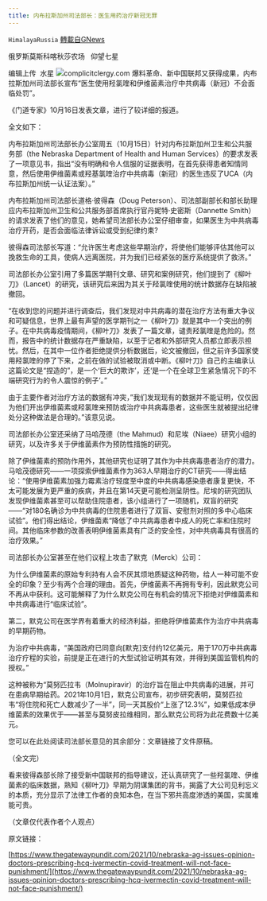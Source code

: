 ```yaml
---
title: 内布拉斯加州司法部长：医生用药治疗新冠无罪
---
```

`HimalayaRussia` [轉載自GNews](https://gnews.org/zh-hans/1598579/)

俄罗斯莫斯科喀秋莎农场   仰望七星

编辑上传  水星
![](https://assets.gnews.org/wp-content/uploads/2021/10/N-6.jpg)complicitclergy.com
爆料革命、新中国联邦又获得成果，内布拉斯加州司法部长宣布“医生使用羟氯喹和伊维菌素治疗中共病毒（新冠）不会面临处罚”。

《门道专家》10月16日发表文章，进行了较详细的报道。

全文如下：

内布拉斯加州司法部长办公室周五（10月15日）针对内布拉斯加州卫生和公共服务部（the Nebraska Department of Health and Human Services）的要求发表了一项意见书，指出“没有明确和令人信服的证据表明，在首先获得患者知情同意，然后使用伊维菌素或羟基氯喹治疗中共病毒（新冠）的医生违反了UCA（内布拉斯加州统一认证法案）。”

内布拉斯加州司法部长道格·彼得森（Doug Peterson）、司法部副部长和部长助理应内布拉斯加州卫生和公共服务部首席执行官丹妮特·史密斯（Dannette Smith）的请求发表了他们的意见，她希望司法部长办公室仔细审查，如果医生为中共病毒治疗开药，是否会面临法律诉讼或受到纪律约束?

彼得森司法部长写道：“允许医生考虑这些早期治疗，将使他们能够评估其他可以挽救生命的工具，使病人远离医院，并为我们已经紧张的医疗系统提供了救济。”

司法部长办公室引用了多篇医学期刊文章、研究和案例研究，他们提到了《柳叶刀》（Lancet）的研究，该研究后来因为其关于羟氯喹使用的统计数据存在缺陷被撤回。

“在收到您的问题并进行调查后，我们发现对中共病毒的潜在治疗方法有重大争议和可疑信息，世界上最有声望的医学期刊之一《柳叶刀》就是其中一个突出的例子。在中共病毒疫情期间，《柳叶刀》发表了一篇文章，谴责羟氯喹是危险的。然而，报告中的统计数据存在严重缺陷，以至于记者和外部研究人员都立即表示担忧。然后，在其中一位作者拒绝提供分析数据后，论文被撤回，但之前许多国家使用羟氯喹的停了下来，之前在做的试验被取消或中断。《柳叶刀》自己的主编承认这篇论文是“捏造的”，是一个‘巨大的欺诈’，还‘是一个在全球卫生紧急情况下的不端研究行为的令人震惊的例子’。”

由于主要作者对治疗方法的数据有冲突，”我们发现现有的数据并不能证明，仅仅因为他们开出伊维菌素或羟氯喹来预防或治疗中共病毒患者，这些医生就被提出纪律处分这种做法是合理的。”该意见说。

司法部长办公室还采纳了马哈茂德（the Mahmud）和尼埃（Niaee）研究小组的研究，以及许多关于伊维菌素作为预防性措施的研究。

除了伊维菌素的预防作用外，其他研究也证明了其作为中共病毒患者治疗的潜力。马哈茂德研究——一项探索伊维菌素作为363人早期治疗的CT研究——得出结论：“使用伊维菌素加强力霉素治疗轻度至中度的中共病毒感染患者康复更快，不太可能发展为更严重的疾病，并且在第14天更可能检测呈阴性。尼埃的研究团队发现伊维菌素甚至可以帮助住院患者，该小组进行了一项随机，双盲的研究——“对180名确诊为中共病毒的住院患者进行了双盲、安慰剂对照的多中心临床试验”。他们得出结论，伊维菌素“降低了中共病毒患者中成人的死亡率和住院时间。其他临床参数的改善表明伊维菌素具有广泛的安全性，对中共病毒具有很高的治疗效果。”

司法部长办公室甚至在他们议程上攻击了默克（Merck）公司：

为什么伊维菌素的原始专利持有人会不厌其烦地质疑这种药物，给人一种可能不安全的印象？至少有两个合理的理由。首先，伊维菌素不再拥有专利，因此默克公司不再从中获利。这可能解释了为什么默克公司在有机会的情况下拒绝对伊维菌素和中共病毒进行“临床试验”。

第二，默克公司在医学界有着重大的经济利益，拒绝将伊维菌素作为治疗中共病毒的早期药物。

为治疗中共病毒，“美国政府已同意向[默克]支付约12亿美元，用于170万中共病毒治疗疗程的实验，前提是正在进行的大型试验证明其有效，并得到美国监管机构的授权。”

这种被称为“莫努匹拉韦（Molnupiravir）的治疗旨在阻止中共病毒的进展，并可在患病早期给药。2021年10月1日，默克公司宣布，初步研究表明，莫努匹拉韦“将住院和死亡人数减少了一半”，同一天其股价“上涨了12.3%”，如果低成本伊维菌素的效果优于——甚至与莫努皮拉维相同，那么默克公司将为此花费数十亿美元。

您可以在此处阅读司法部长意见的其余部分：文章链接了文件原稿。

（全文完）

看来彼得森部长除了接受新中国联邦的指导建议，还认真研究了一些羟氯喹、伊维菌素的临床数据，熟知《柳叶刀》早期为阴谋集团的背书，揭露了大公司见利忘义的本质，充分显示了法律工作者的良知本色，在当下邪共高度渗透的美国，实属难能可贵。

（文章仅代表作者个人观点）

原文链接：

[https://www.thegatewaypundit.com/2021/10/nebraska-ag-issues-opinion-doctors-prescribing-hcq-ivermectin-covid-treatment-will-not-face-punishment/](https://www.thegatewaypundit.com/2021/10/nebraska-ag-issues-opinion-doctors-prescribing-hcq-ivermectin-covid-treatment-will-not-face-punishment/)
